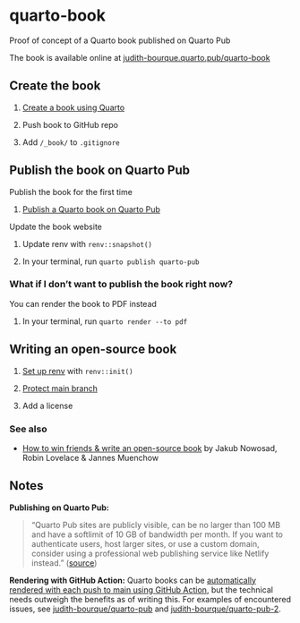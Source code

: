 
<!-- README.md is generated from README.Rmd. Please edit that file -->

# quarto-book

<!-- badges: start -->
<!-- badges: end -->

Proof of concept of a Quarto book published on Quarto Pub

The book is available online at
[judith-bourque.quarto.pub/quarto-book](https://judith-bourque.quarto.pub/quarto-book/)

## Create the book

1.  [Create a book using Quarto](https://quarto.org/docs/books/)

2.  Push book to GitHub repo

3.  Add `/_book/` to `.gitignore`

## Publish the book on Quarto Pub

Publish the book for the first time

1.  [Publish a Quarto book on Quarto
    Pub](https://quarto.org/docs/publishing/quarto-pub.html)

Update the book website

1.  Update renv with `renv::snapshot()`

2.  In your terminal, run `quarto publish quarto-pub`

### What if I don’t want to publish the book right now?

You can render the book to PDF instead

1.  In your terminal, run `quarto render --to pdf`

## Writing an open-source book

1.  [Set up
    renv](https://quarto.org/docs/publishing/quarto-pub.html#prerequisites)
    with `renv::init()`

2.  [Protect main
    branch](https://docs.github.com/en/repositories/configuring-branches-and-merges-in-your-repository/managing-protected-branches/managing-a-branch-protection-rule)

3.  Add a license

### See also

- [How to win friends & write an open-source
  book](https://geocompr.github.io/user_19/presentation/#1) by Jakub
  Nowosad, Robin Lovelace & Jannes Muenchow

## Notes

**Publishing on Quarto Pub:**

> “Quarto Pub sites are publicly visible, can be no larger than 100 MB
> and have a softlimit of 10 GB of bandwidth per month. If you want to
> authenticate users, host larger sites, or use a custom domain,
> consider using a professional web publishing service like Netlify
> instead.”
> ([source](https://quarto.org/docs/publishing/quarto-pub.html#overview))

**Rendering with GitHub Action:** Quarto books can be [automatically
rendered with each push to main using GitHub
Action](https://quarto.org/docs/publishing/quarto-pub.html#github-action),
but the technical needs outweigh the benefits as of writing this. For
examples of encountered issues, see
[judith-bourque/quarto-pub](https://github.com/judith-bourque/quarto-pub)
and
[judith-bourque/quarto-pub-2](https://github.com/judith-bourque/quarto-pub-2).
